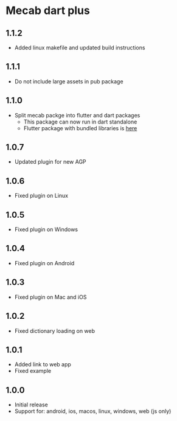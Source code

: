 # Mecab dart plus

## 1.1.2

* Added linux makefile and updated build instructions

## 1.1.1

* Do not include large assets in pub package

## 1.1.0

* Split mecab packge into flutter and dart packages
  * This package can now run in dart standalone
  * Flutter package with bundled libraries is [here](https://pub.dev/packages/mecab_for_flutter)

## 1.0.7

* Updated plugin for new AGP

## 1.0.6

* Fixed plugin on Linux

## 1.0.5

* Fixed plugin on Windows

## 1.0.4

* Fixed plugin on Android

## 1.0.3

* Fixed plugin on Mac and iOS

## 1.0.2

* Fixed dictionary loading on web

## 1.0.1

* Added link to web app
* Fixed example

## 1.0.0

* Initial release
* Support for: android, ios, macos, linux, windows, web (js only)
